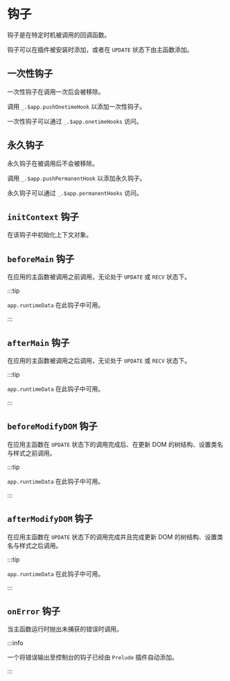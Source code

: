 # 钩子

钩子是在特定时机被调用的回调函数。

钩子可以在插件被安装时添加，或者在 `UPDATE` 状态下由主函数添加。

## 一次性钩子

一次性钩子在调用一次后会被移除。

调用 `_.$app.pushOnetimeHook` 以添加一次性钩子。

一次性钩子可以通过 `_.$app.onetimeHooks` 访问。

## 永久钩子

永久钩子在被调用后不会被移除。

调用 `_.$app.pushPermanentHook` 以添加永久钩子。

永久钩子可以通过 `_.$app.permanentHooks` 访问。

## `initContext` 钩子

在该钩子中初始化上下文对象。

## `beforeMain` 钩子

在应用的主函数被调用之前调用，无论处于 `UPDATE` 或 `RECV` 状态下。

:::tip

`app.runtimeData` 在此钩子中可用。

:::

## `afterMain` 钩子

在应用的主函数被调用之后调用，无论处于 `UPDATE` 或 `RECV` 状态下。

:::tip

`app.runtimeData` 在此钩子中可用。

:::

## `beforeModifyDOM` 钩子

在应用主函数在 `UPDATE` 状态下的调用完成后、在更新 DOM 的树结构、设置类名与样式之前调用。

:::tip

`app.runtimeData` 在此钩子中可用。

:::

## `afterModifyDOM` 钩子

在应用主函数在 `UPDATE` 状态下的调用完成并且完成更新 DOM 的树结构、设置类名与样式之后调用。

:::tip

`app.runtimeData` 在此钩子中可用。

:::

## `onError` 钩子

当主函数运行时抛出未捕获的错误时调用。

:::info

一个将错误输出至控制台的钩子已经由 `Prelude` 插件自动添加。

:::
